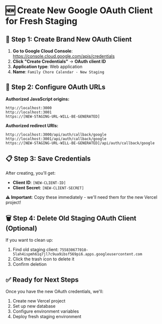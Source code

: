 # 🆕 Create New Google OAuth Client for Fresh Staging

## 🎯 Step 1: Create Brand New OAuth Client

1. **Go to Google Cloud Console**: https://console.cloud.google.com/apis/credentials
2. **Click "Create Credentials"** → **OAuth client ID**
3. **Application type**: Web application
4. **Name**: `Family Chore Calendar - New Staging`

## 🔗 Step 2: Configure OAuth URLs

**Authorized JavaScript origins:**
```
http://localhost:3000
http://localhost:3001
https://[NEW-STAGING-URL-WILL-BE-GENERATED]
```

**Authorized redirect URIs:**
```
http://localhost:3000/api/auth/callback/google
http://localhost:3001/api/auth/callback/google
https://[NEW-STAGING-URL-WILL-BE-GENERATED]/api/auth/callback/google
```

## 📋 Step 3: Save Credentials

After creating, you'll get:
- **Client ID**: `[NEW-CLIENT-ID]`
- **Client Secret**: `[NEW-CLIENT-SECRET]`

**⚠️ Important**: Copy these immediately - we'll need them for the new Vercel project!

## 🗑️ Step 4: Delete Old Staging OAuth Client (Optional)

If you want to clean up:
1. Find old staging client: `755830677010-5lah4ispmh61q7jl7c9ua9ibsf569pi6.apps.googleusercontent.com`
2. Click the trash icon to delete it
3. Confirm deletion

## ✅ Ready for Next Steps

Once you have the new OAuth credentials, we'll:
1. Create new Vercel project
2. Set up new database
3. Configure environment variables
4. Deploy fresh staging environment
